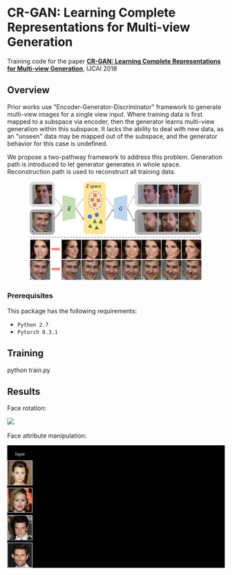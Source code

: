 # CR-GAN: Learning Complete Representations for Multi-view Generation

Training code for the paper 
**[CR-GAN: Learning Complete Representations for Multi-view Generation](https://arxiv.org/abs/1806.11191.pdf)**, IJCAI 2018

## Overview
Prior works use "Encoder-Generator-Discriminator" framework to generate multi-view images for a single view input. Where training data is first mapped to a subspace via encoder, then the generator learns multi-view generation within this subspace. It lacks the ability to deal with new data, as an "unseen" data may be mapped out of the subspace, and the generator behavior for this case is undefined.

We propose a two-pathway framework to address this problem. Generation path is introduced to let generator generates in whole space. Reconstruction path is used to reconstruct all training data.
<p align="center"><img src="figures/intro.png" alt="Two pathway framework" width="400"></p>

### Prerequisites

This package has the following requirements:

* `Python 2.7`
* `Pytorch 0.3.1`


## Training

python train.py

## Results
Face rotation:

![](figures/face_rotation.gif)

Face attribute manipulation:

![](figures/face_attribute.gif)
